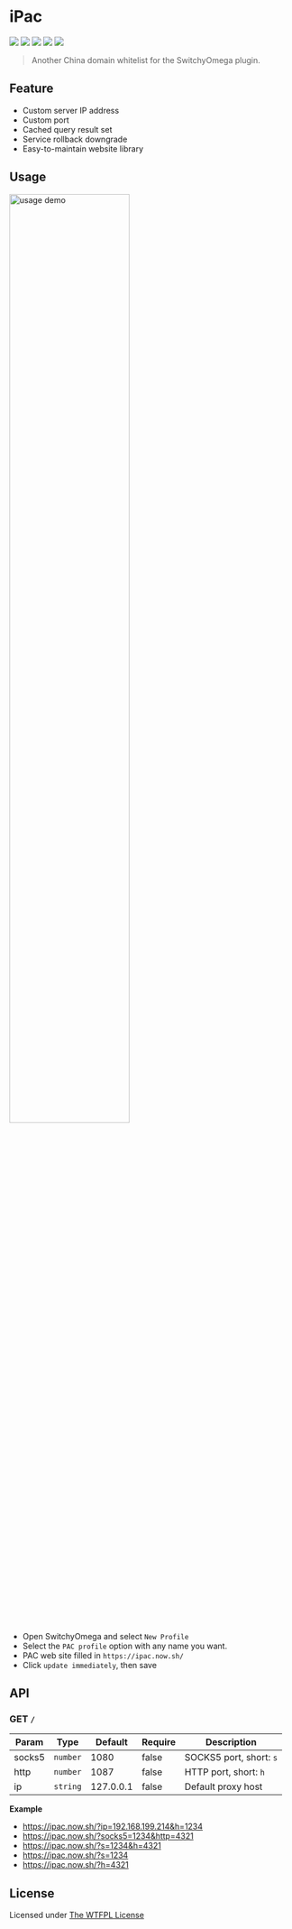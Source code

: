 # iPac 

<a href="https://gitpod.io/#https://github.com/ifyour/ipac"><img src="https://img.shields.io/badge/Gitpod-ready-blue?logo=gitpod" /></a>
<a href="https://github.com/ifyour/ipac/releases"><img src="https://badgen.net/github/tag/ifyour/ipac"/></a>
<a href="https://github.com/ifyour/ipac/graphs/contributors"><img src="https://badgen.net/github/contributors/ifyour/ipac"/></a>
<a href="https://github.com/ifyour/ipac/pulls?q=is%3Apr+sort%3Aupdated-desc+"><img src="https://badgen.net/github/prs/ifyour/ipac"/></a>
<a href="https://github.com/ifyour/ipac/blob/master/LICENSE"><img src="https://badgen.net/github/license/ifyour/ipac"/></a>


> Another China domain whitelist for the SwitchyOmega plugin.

## Feature

- Custom server IP address
- Custom port
- Cached query result set
- Service rollback downgrade
- Easy-to-maintain website library

## Usage

<p align="left">
<img  width="65%" alt="usage demo" src="https://user-images.githubusercontent.com/15377484/79173191-66b33180-7e29-11ea-9502-94de0231a3f9.jpg">
</p>

- Open SwitchyOmega and select `New Profile`
- Select the `PAC profile` option with any name you want.
- PAC web site filled in `https://ipac.now.sh/`
- Click `update immediately`, then save

## API

### GET `/`

Param | Type | Default | Require | Description
------| -----| ------ | -------- | --------
socks5 | `number` | 1080 | false | SOCKS5 port, short: `s`
http   | `number` | 1087 | false | HTTP port, short: `h`
ip     | `string` | 127.0.0.1 | false | Default proxy host


**Example**
- https://ipac.now.sh/?ip=192.168.199.214&h=1234
- https://ipac.now.sh/?socks5=1234&http=4321
- https://ipac.now.sh/?s=1234&h=4321
- https://ipac.now.sh/?s=1234
- https://ipac.now.sh/?h=4321


## License

Licensed under [The WTFPL License](./LICENSE)
